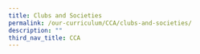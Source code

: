 ```yaml
---
title: Clubs and Societies
permalink: /our-curriculum/CCA/clubs-and-societies/
description: ""
third_nav_title: CCA
---
```


